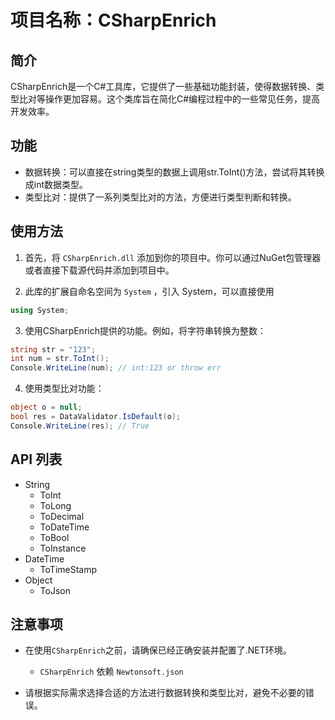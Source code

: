 # 项目名称：CSharpEnrich

## 简介

CSharpEnrich是一个C#工具库，它提供了一些基础功能封装，使得数据转换、类型比对等操作更加容易。这个类库旨在简化C#编程过程中的一些常见任务，提高开发效率。

## 功能

- 数据转换：可以直接在string类型的数据上调用str.ToInt()方法，尝试将其转换成int数据类型。
- 类型比对：提供了一系列类型比对的方法，方便进行类型判断和转换。

## 使用方法

1. 首先，将 `CSharpEnrich.dll` 添加到你的项目中。你可以通过NuGet包管理器或者直接下载源代码并添加到项目中。

2. 此库的扩展自命名空间为 `System` ，引入 System，可以直接使用

```csharp
using System;
```

3. 使用CSharpEnrich提供的功能。例如，将字符串转换为整数：

```csharp
string str = "123";
int num = str.ToInt();
Console.WriteLine(num); // int:123 or throw err
```

4. 使用类型比对功能：

```csharp
object o = null;
bool res = DataValidator.IsDefault(o);
Console.WriteLine(res); // True
```

## API 列表

- String
  - ToInt
  - ToLong
  - ToDecimal
  - ToDateTime
  - ToBool
  - ToInstance
- DateTime
  - ToTimeStamp
- Object
  - ToJson

## 注意事项

- 在使用`CSharpEnrich`之前，请确保已经正确安装并配置了.NET环境。

  - `CSharpEnrich` 依赖 `Newtonsoft.json`

- 请根据实际需求选择合适的方法进行数据转换和类型比对，避免不必要的错误。

  
